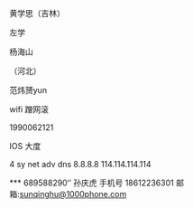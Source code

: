 

黄学思（吉林）

左学

杨海山

（河北）

范炜赟yun

wifi 蹭网滚

1990062121

IOS 大度


4
sy
net
adv
dns 8.8.8.8
114.114.114.114

*** 689588290‘’
孙庆虎    手机号 18612236301      邮箱:sunqinghu@1000phone.com
















